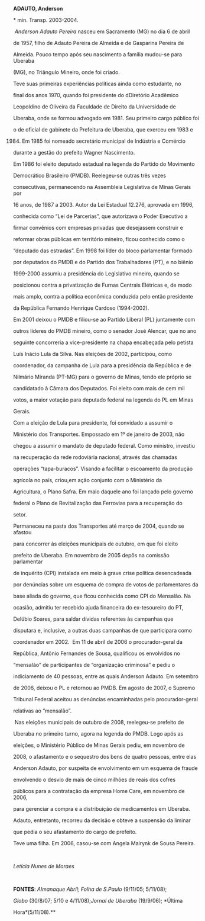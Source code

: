 **ADAUTO, Anderson**



\* min. Transp. 2003-2004.



 *Anderson Adauto Pereira* nasceu em Sacramento (MG) no dia 6 de abril

de 1957, filho de Adauto Pereira de Almeida e de Gasparina Pereira de

Almeida. Pouco tempo após seu nascimento a família mudou-se para Uberaba

(MG), no Triângulo Mineiro, onde foi criado.



Teve suas primeiras experiências políticas ainda como estudante, no

final dos anos 1970, quando foi presidente do dDiretório Acadêmico

Leopoldino de Oliveira da Faculdade de Direito da Universidade de

Uberaba, onde se formou advogado em 1981. Seu primeiro cargo público foi

o de oficial de gabinete da Prefeitura de Uberaba, que exerceu em 1983 e

1984. Em 1985 foi nomeado secretário municipal de Indústria e Comércio

durante a gestão do prefeito Wagner Nascimento.    



Em 1986 foi eleito deputado estadual na legenda do Partido do Movimento

Democrático Brasileiro (PMDB). Reelegeu-se outras três vezes

consecutivas, permanecendo na Assembleia Legislativa de Minas Gerais por

16 anos, de 1987 a 2003. Autor da Lei Estadual 12.276, aprovada em 1996,

conhecida como “Lei de Parcerias”, que autorizava o Poder Executivo a

firmar convênios com empresas privadas que desejassem construir e

reformar obras públicas em território mineiro, ficou conhecido como o

“deputado das estradas”. Em 1998 foi líder do bloco parlamentar formado

por deputados do PMDB e do Partido dos Trabalhadores (PT), e no biênio

1999-2000 assumiu a presidência do Legislativo mineiro, quando se

posicionou contra a privatização de Furnas Centrais Elétricas e, de modo

mais amplo, contra a política econômica conduzida pelo então presidente

da República Fernando Henrique Cardoso (1994-2002).



Em 2001 deixou o PMDB e filiou-se ao Partido Liberal (PL) juntamente com

outros líderes do PMDB mineiro, como o senador José Alencar, que no ano

seguinte concorreria a vice-presidente na chapa encabeçada pelo petista

Luís Inácio Lula da Silva. Nas eleições de 2002, participou, como

coordenador, da campanha de Lula para a presidência da República e de

Nilmário Miranda (PT-MG) para o governo de Minas, tendo ele próprio se

candidatado à Câmara dos Deputados. Foi eleito com mais de cem mil

votos, a maior votação para deputado federal na legenda do PL em Minas

Gerais. 



Com a eleição de Lula para presidente, foi convidado a assumir o

Ministério dos Transportes. Empossado em 1º de janeiro de 2003, não

chegou a assumir o mandato de deputado federal. Como ministro, investiu

na recuperação da rede rodoviária nacional, através das chamadas

operações “tapa-buracos”. Visando a facilitar o escoamento da produção

agrícola no país, criou,em ação conjunto com o Ministério da

Agricultura, o Plano Safra. Em maio daquele ano foi lançado pelo governo

federal o Plano de Revitalização das Ferrovias para a recuperação do

setor.



Permaneceu na pasta dos Transportes até março de 2004, quando se afastou

para concorrer às eleições municipais de outubro, em que foi eleito

prefeito de Uberaba. Em novembro de 2005 depôs na comissão parlamentar

de inquérito (CPI) instalada em meio à grave crise política desencadeada

por denúncias sobre um esquema de compra de votos de parlamentares da

base aliada do governo, que ficou conhecida como CPI do Mensalão. Na

ocasião, admitiu ter recebido ajuda financeira do ex-tesoureiro do PT,

Delúbio Soares, para saldar dívidas referentes às campanhas que

disputara e, inclusive, a outras duas campanhas de que participara como

coordenador em 2002.  Em 11 de abril de 2006 o procurador-geral da

República, Antônio Fernandes de Sousa, qualificou os envolvidos no

“mensalão” de participantes de “organização criminosa” e pediu o

indiciamento de 40 pessoas, entre as quais Anderson Adauto. Em setembro

de 2006, deixou o PL e retornou ao PMDB. Em agosto de 2007, o Supremo

Tribunal Federal aceitou as denúncias encaminhadas pelo procurador-geral

relativas ao “mensalão”.



 Nas eleições municipais de outubro de 2008, reelegeu-se prefeito de

Uberaba no primeiro turno, agora na legenda do PMDB. Logo após as

eleições, o Ministério Público de Minas Gerais pediu, em novembro de

2008, o afastamento e o sequestro dos bens de quatro pessoas, entre elas

Anderson Adauto, por suspeita de envolvimento em um esquema de fraude

envolvendo o desvio de mais de cinco milhões de reais dos cofres

públicos para a contratação da empresa Home Care, em novembro de 2006,

para gerenciar a compra e a distribuição de medicamentos em Uberaba.

Adauto, entretanto, recorreu da decisão e obteve a suspensão da liminar

que pedia o seu afastamento do cargo de prefeito.



Teve uma filha. Em 2006, casou-se com Angela Mairynk de Sousa Pereira.



 



*Letícia Nunes de Moraes*



 



**FONTES**: *Almanaque Abril;* *Folha de S.Paulo* (9/11/05; 5/11/08);

*Globo* (30/8/07; 5/10 e 4/11/08);*Jornal de Uberaba* (19/9/06); *Última

Hora*(5/11/08).**



 



 



 



 



 



 



 



 



 

